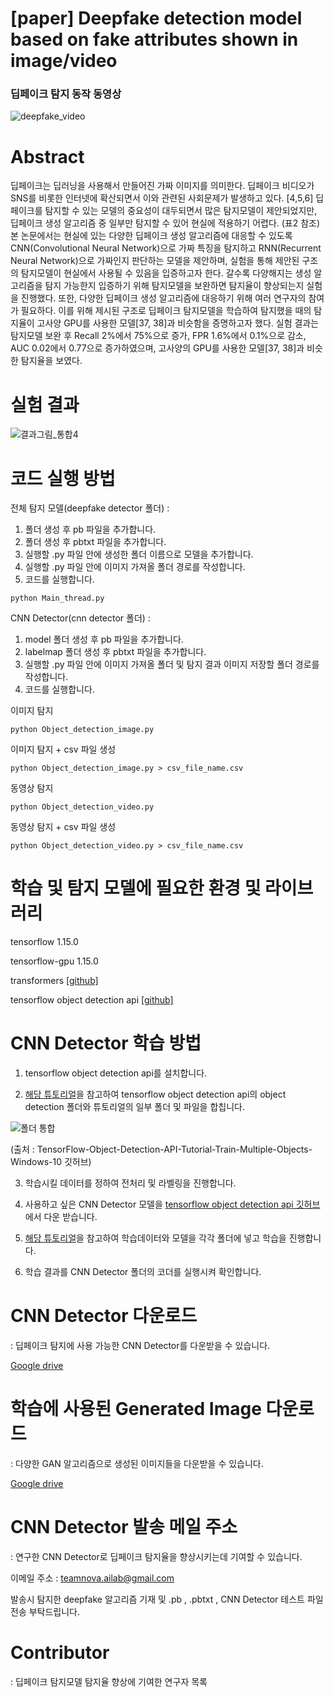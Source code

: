 # [paper] Deepfake detection model based on fake attributes shown in image/video

### 딥페이크 탐지 동작 동영상
![deepfake_video](https://user-images.githubusercontent.com/44520048/88506455-eb127480-d014-11ea-9f10-1b12d11c4201.gif)

# Abstract
딥페이크는 딥러닝을 사용해서 만들어진 가짜 이미지를 의미한다. 딥페이크 비디오가 SNS를 비롯한 인터넷에 확산되면서 이와 관련된 사회문제가 발생하고 있다. [4,5,6] 딥페이크를 탐지할 수 있는 모델의 중요성이 대두되면서 많은 탐지모델이 제안되었지만, 딥페이크 생성 알고리즘 중 일부만 탐지할 수 있어 현실에 적용하기 어렵다. (표2 참조) 본 논문에서는 현실에 있는 다양한 딥페이크 생성 알고리즘에 대응할 수 있도록 CNN(Convolutional Neural Network)으로 가짜 특징을 탐지하고 RNN(Recurrent Neural Network)으로 가짜인지 판단하는 모델을 제안하며, 실험을 통해 제안된 구조의 탐지모델이 현실에서 사용될 수 있음을 입증하고자 한다. 갈수록 다양해지는 생성 알고리즘을 탐지 가능한지 입증하기 위해 탐지모델을 보완하면 탐지율이 향상되는지 실험을 진행했다. 또한, 다양한 딥페이크 생성 알고리즘에 대응하기 위해 여러 연구자의 참여가 필요하다. 이를 위해 제시된 구조로 딥페이크 탐지모델을 학습하여 탐지했을 때의 탐지율이 고사양 GPU를 사용한 모델[37, 38]과 비슷함을 증명하고자 했다. 실험 결과는 탐지모델 보완 후 Recall 2%에서 75%으로 증가, FPR 1.6%에서 0.1%으로 감소, AUC 0.02에서 0.77으로 증가하였으며, 고사양의 GPU를 사용한 모델[37, 38]과 비슷한 탐지율을 보였다. 

# 실험 결과
![결과그림_통합4](https://user-images.githubusercontent.com/44520048/88448935-d94a9900-ce7d-11ea-9f42-93ed932432c9.png)

# 코드 실행 방법

전체 탐지 모델(deepfake detector 폴더) : 
1. 폴더 생성 후  pb 파일을 추가합니다. 
2. 폴더 생성 후 pbtxt 파일을 추가합니다.
3. 실행할 .py 파일 안에 생성한 폴더 이름으로 모델을 추가합니다.
3. 실행할 .py 파일 안에 이미지 가져올 폴더 경로를 작성합니다.
4. 코드를 실행합니다. 

<pre><code>python Main_thread.py</code></pre>

CNN Detector(cnn detector 폴더) : 

1. model 폴더 생성 후  pb 파일을 추가합니다.  
2. labelmap 폴더 생성 후 pbtxt 파일을 추가합니다.
3. 실행할 .py 파일 안에 이미지 가져올 폴더 및 탐지 결과 이미지 저장할 폴더 경로를 작성합니다.
4. 코드를 실행합니다. 

이미지 탐지 
<pre><code>python Object_detection_image.py</code></pre>
이미지 탐지  + csv 파일 생성 
<pre><code>python Object_detection_image.py > csv_file_name.csv</code></pre>

동영상 탐지
<pre><code>python Object_detection_video.py</code></pre>
동영상 탐지 + csv 파일 생성 
<pre><code>python Object_detection_video.py > csv_file_name.csv</code></pre>

# 학습 및 탐지 모델에 필요한 환경 및 라이브러리

tensorflow 1.15.0

tensorflow-gpu 1.15.0

transformers [[github]](https://github.com/huggingface/transformers)

tensorflow object detection api [[github]](https://github.com/tensorflow/models/tree/master/research/object_detection)


# CNN Detector 학습 방법 
 1. tensorflow object detection api를 설치합니다.

 2. [해당 튜토리얼](https://github.com/EdjeElectronics/TensorFlow-Object-Detection-API-Tutorial-Train-Multiple-Objects-Windows-10)을 참고하여 tensorflow object detection api의 object detection 폴더와 튜토리얼의 일부 폴더 및 파일을 합칩니다.
 
 ![폴더 통합](https://github.com/EdjeElectronics/TensorFlow-Object-Detection-API-Tutorial-Train-Multiple-Objects-Windows-10/blob/master/doc/object_detection_directory.jpg)

(출처 : TensorFlow-Object-Detection-API-Tutorial-Train-Multiple-Objects-Windows-10 깃허브)

3. 학습시킬 데이터를 정하여 전처리 및 라벨링을 진행합니다.

4. 사용하고 싶은 CNN Detector 모델을 [tensorflow object detection api 깃허브](https://github.com/tensorflow/models/tree/master/research)에서 다운 받습니다.

5. [해당 튜토리얼](https://github.com/EdjeElectronics/TensorFlow-Object-Detection-API-Tutorial-Train-Multiple-Objects-Windows-10)을 참고하여 학습데이터와 모델을 각각 폴더에 넣고 학습을 진행합니다.

6. 학습 결과를 CNN Detector 폴더의 코더를 실행시켜 확인합니다.

# CNN Detector 다운로드 
: 딥페이크 탐지에 사용 가능한 CNN Detector를 다운받을 수 있습니다.

[Google drive](https://drive.google.com/drive/folders/1r7e7sbfoyVV-INuTLlTw8CoZvBESRWS5?usp=sharing)

# 학습에 사용된 Generated Image 다운로드
: 다양한 GAN 알고리즘으로 생성된 이미지들을 다운받을 수 있습니다.

[Google drive](https://drive.google.com/drive/folders/1OKiLU6FUf5T1XtaucWVtEFsM5CgwZ9x-?usp=sharing)

# CNN Detector 발송 메일 주소 
: 연구한 CNN Detector로 딥페이크 탐지율을 향상시키는데 기여할 수 있습니다.

이메일 주소 : [teamnova.ailab@gmail.com](teamnova.ailab@gmail.com)

발송시 탐지한 deepfake 알고리즘 기재 및 .pb , .pbtxt , CNN Detector 테스트 파일 전송 부탁드립니다. 


# Contributor
: 딥페이크 탐지모델 탐지율 향상에 기여한 연구자 목록 

